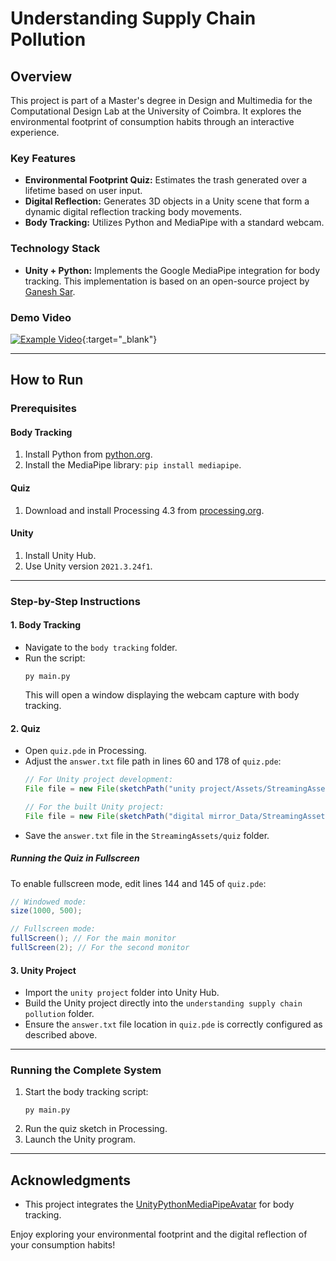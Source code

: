 # Understanding Supply Chain Pollution

## Overview
This project is part of a Master's degree in Design and Multimedia for the Computational Design Lab at the University of Coimbra. It explores the environmental footprint of consumption habits through an interactive experience.

### Key Features
- **Environmental Footprint Quiz:** Estimates the trash generated over a lifetime based on user input.
- **Digital Reflection:** Generates 3D objects in a Unity scene that form a dynamic digital reflection tracking body movements.
- **Body Tracking:** Utilizes Python and MediaPipe with a standard webcam.

### Technology Stack
- **Unity + Python:** Implements the Google MediaPipe integration for body tracking. This implementation is based on an open-source project by [Ganesh Sar](https://github.com/ganeshsar/UnityPythonMediaPipeAvatar).

### Demo Video
[![Example Video](https://img.youtube.com/vi/L1JSLO5pwMg/0.jpg)](https://www.youtube.com/watch?v=L1JSLO5pwMg){:target="_blank"}

---

## How to Run

### Prerequisites

#### Body Tracking
1. Install Python from [python.org](https://www.python.org/).
2. Install the MediaPipe library: `pip install mediapipe`.

#### Quiz
1. Download and install Processing 4.3 from [processing.org](https://processing.org/download).

#### Unity
1. Install Unity Hub.
2. Use Unity version `2021.3.24f1`.

---

### Step-by-Step Instructions

#### 1. **Body Tracking**
- Navigate to the `body tracking` folder.
- Run the script:
  ```
  py main.py
  ```
  This will open a window displaying the webcam capture with body tracking.

#### 2. **Quiz**
- Open `quiz.pde` in Processing.
- Adjust the `answer.txt` file path in lines 60 and 178 of `quiz.pde`:
  ```java
  // For Unity project development:
  File file = new File(sketchPath("unity project/Assets/StreamingAssets/quiz/answer.txt"));

  // For the built Unity project:
  File file = new File(sketchPath("digital mirror_Data/StreamingAssets/quiz/answer.txt"));
  ```
- Save the `answer.txt` file in the `StreamingAssets/quiz` folder.

##### Running the Quiz in Fullscreen
To enable fullscreen mode, edit lines 144 and 145 of `quiz.pde`:
```java
// Windowed mode:
size(1000, 500);

// Fullscreen mode:
fullScreen(); // For the main monitor
fullScreen(2); // For the second monitor
```

#### 3. **Unity Project**
- Import the `unity project` folder into Unity Hub.
- Build the Unity project directly into the `understanding supply chain pollution` folder.
- Ensure the `answer.txt` file location in `quiz.pde` is correctly configured as described above.

---

### Running the Complete System
1. Start the body tracking script:
   ```
   py main.py
   ```
2. Run the quiz sketch in Processing.
3. Launch the Unity program.

---

## Acknowledgments
- This project integrates the [UnityPythonMediaPipeAvatar](https://github.com/ganeshsar/UnityPythonMediaPipeAvatar) for body tracking.

Enjoy exploring your environmental footprint and the digital reflection of your consumption habits!
